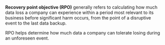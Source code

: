 **Recovery point objective (RPO)** generally refers to calculating how much data loss a company can experience within a period most relevant to its business before significant harm occurs, from the point of a disruptive event to the last data backup.

RPO helps determine how much data a company can tolerate losing during an unforeseen event.